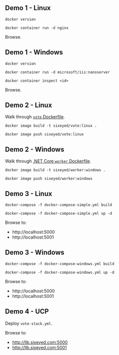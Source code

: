 
## Demo 1 - Linux

```
docker version
```

```
docker container run -d nginx
```

Browse.

## Demo 1 - Windows

```
docker version
```

```
docker container run -d microsoft/iis:nanoserver
```

```
docker container inspect <id>
```

Browse.

## Demo 2 - Linux

Walk through [`vote` Dockerfile]().

```
docker image build -t sixeyed/vote:linux .
```

```
docker image push sixeyed/vote:linux
```

## Demo 2 - Windows

Walk through [.NET Core `worker` Dockerfile]().

```
docker image build -t sixeyed/worker:windows .
```

```
docker image push sixeyed/worker:windows
```

## Demo 3 - Linux

```
docker-compose -f docker-compose-simple.yml build
```

```
docker-compose -f docker-compose-simple.yml up -d
```

Browse to: 
- http://localhost:5000
- http://localhost:5001


## Demo 3 - Windows

```
docker-compose -f docker-compose-windows.yml build
```

```
docker-compose -f docker-compose-windows.yml up -d
```

Browse to: 
- http://localhost:5000
- http://localhost:5001


## Demo 4 - UCP

Deploy `vote-stack.yml`.

Browse to: 
- http://llb.sixeyed.com:5000
- http://llb.sixeyed.com:5001